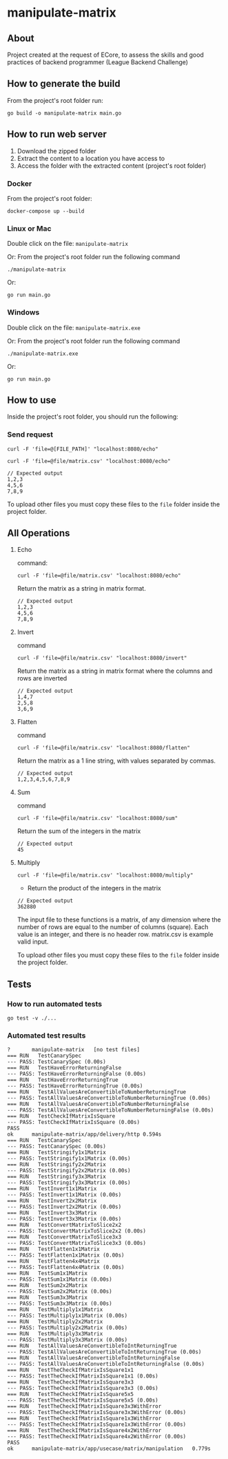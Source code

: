 # manipulate-matrix

## About

Project created at the request of ECore, to assess the skills and good practices of backend programmer (League Backend Challenge)

## How to generate the build

From the project's root folder run:

```
go build -o manipulate-matrix main.go
```

## How to run web server

1. Download the zipped folder
2. Extract the content to a location you have access to
3. Access the folder with the extracted content (project's root folder)

### Docker

From the project's root folder:

```
docker-compose up --build
```

### Linux or Mac

Double click on the file: `manipulate-matrix`

Or:
From the project's root folder run the following command

```
./manipulate-matrix
```

Or:

```
go run main.go
```

### Windows

Double click on the file: `manipulate-matrix.exe`

Or:
From the project's root folder run the following command

```
./manipulate-matrix.exe
```

Or:

```
go run main.go
```

## How to use

Inside the project's root folder, you should run the following:

### Send request

```
curl -F 'file=@[FILE_PATH]' "localhost:8080/echo"
```

```
curl -F 'file=@file/matrix.csv' "localhost:8080/echo"
```

```
// Expected output
1,2,3
4,5,6
7,8,9
```

To upload other files you must copy these files to the `file` folder inside the project folder.

## All Operations

1. Echo

    command:

    ```
    curl -F 'file=@file/matrix.csv' "localhost:8080/echo"
    ```

    Return the matrix as a string in matrix format.

    ```
    // Expected output
    1,2,3
    4,5,6
    7,8,9
    ```

2. Invert

    command

    ```
    curl -F 'file=@file/matrix.csv' "localhost:8080/invert"
    ```

    Return the matrix as a string in matrix format where the columns and rows are inverted

    ```
    // Expected output
    1,4,7
    2,5,8
    3,6,9
    ```

3. Flatten

    command

    ```
    curl -F 'file=@file/matrix.csv' "localhost:8080/flatten"
    ```

    Return the matrix as a 1 line string, with values separated by commas.

    ```
    // Expected output
    1,2,3,4,5,6,7,8,9
    ```

4. Sum

    command

    ```
    curl -F 'file=@file/matrix.csv' "localhost:8080/sum"
    ```

    Return the sum of the integers in the matrix

    ```
    // Expected output
    45
    ```

5. Multiply

    ```
    curl -F 'file=@file/matrix.csv' "localhost:8080/multiply"
    ```

    - Return the product of the integers in the matrix

    ```
    // Expected output
    362880
    ```

    The input file to these functions is a matrix, of any dimension where the number of rows are equal to the number of columns (square). Each value is an integer, and there is no header row. matrix.csv is example valid input.

    To upload other files you must copy these files to the `file` folder inside the project folder.

## Tests

### How to run automated tests

```
go test -v ./...
```

### Automated test results

```
?   	manipulate-matrix	[no test files]
=== RUN   TestCanarySpec
--- PASS: TestCanarySpec (0.00s)
=== RUN   TestHaveErrorReturningFalse
--- PASS: TestHaveErrorReturningFalse (0.00s)
=== RUN   TestHaveErrorReturningTrue
--- PASS: TestHaveErrorReturningTrue (0.00s)
=== RUN   TestAllValuesAreConvertibleToNumberReturningTrue
--- PASS: TestAllValuesAreConvertibleToNumberReturningTrue (0.00s)
=== RUN   TestAllValuesAreConvertibleToNumberReturningFalse
--- PASS: TestAllValuesAreConvertibleToNumberReturningFalse (0.00s)
=== RUN   TestCheckIfMatrixIsSquare
--- PASS: TestCheckIfMatrixIsSquare (0.00s)
PASS
ok  	manipulate-matrix/app/delivery/http	0.594s
=== RUN   TestCanarySpec
--- PASS: TestCanarySpec (0.00s)
=== RUN   TestStringify1x1Matrix
--- PASS: TestStringify1x1Matrix (0.00s)
=== RUN   TestStringify2x2Matrix
--- PASS: TestStringify2x2Matrix (0.00s)
=== RUN   TestStringify3x3Matrix
--- PASS: TestStringify3x3Matrix (0.00s)
=== RUN   TestInvert1x1Matrix
--- PASS: TestInvert1x1Matrix (0.00s)
=== RUN   TestInvert2x2Matrix
--- PASS: TestInvert2x2Matrix (0.00s)
=== RUN   TestInvert3x3Matrix
--- PASS: TestInvert3x3Matrix (0.00s)
=== RUN   TestConvertMatrixToSlice2x2
--- PASS: TestConvertMatrixToSlice2x2 (0.00s)
=== RUN   TestConvertMatrixToSlice3x3
--- PASS: TestConvertMatrixToSlice3x3 (0.00s)
=== RUN   TestFlatten1x1Matrix
--- PASS: TestFlatten1x1Matrix (0.00s)
=== RUN   TestFlatten4x4Matrix
--- PASS: TestFlatten4x4Matrix (0.00s)
=== RUN   TestSum1x1Matrix
--- PASS: TestSum1x1Matrix (0.00s)
=== RUN   TestSum2x2Matrix
--- PASS: TestSum2x2Matrix (0.00s)
=== RUN   TestSum3x3Matrix
--- PASS: TestSum3x3Matrix (0.00s)
=== RUN   TestMultiply1x1Matrix
--- PASS: TestMultiply1x1Matrix (0.00s)
=== RUN   TestMultiply2x2Matrix
--- PASS: TestMultiply2x2Matrix (0.00s)
=== RUN   TestMultiply3x3Matrix
--- PASS: TestMultiply3x3Matrix (0.00s)
=== RUN   TestAllValuesAreConvertibleToIntReturningTrue
--- PASS: TestAllValuesAreConvertibleToIntReturningTrue (0.00s)
=== RUN   TestAllValuesAreConvertibleToIntReturningFalse
--- PASS: TestAllValuesAreConvertibleToIntReturningFalse (0.00s)
=== RUN   TestTheCheckIfMatrixIsSquare1x1
--- PASS: TestTheCheckIfMatrixIsSquare1x1 (0.00s)
=== RUN   TestTheCheckIfMatrixIsSquare3x3
--- PASS: TestTheCheckIfMatrixIsSquare3x3 (0.00s)
=== RUN   TestTheCheckIfMatrixIsSquare5x5
--- PASS: TestTheCheckIfMatrixIsSquare5x5 (0.00s)
=== RUN   TestTheCheckIfMatrixIsSquare3x3WithError
--- PASS: TestTheCheckIfMatrixIsSquare3x3WithError (0.00s)
=== RUN   TestTheCheckIfMatrixIsSquare1x3WithError
--- PASS: TestTheCheckIfMatrixIsSquare1x3WithError (0.00s)
=== RUN   TestTheCheckIfMatrixIsSquare4x2WithError
--- PASS: TestTheCheckIfMatrixIsSquare4x2WithError (0.00s)
PASS
ok  	manipulate-matrix/app/usecase/matrix/manipulation	0.779s
```
